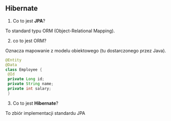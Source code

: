 ## Hibernate
1. Co to jest **JPA**? 

To standard typu ORM (Object-Relational Mapping).

2. co to jest ORM?

Oznacza mapowanie z modelu obiektowego (tu dostarczonego przez Java).
```java
@Entity
@Data
class Employee { 
 @Id
 private Long id;
 private String name;
 private int salary;
 }
```

 
3. Co to jest **Hibernate**?

To zbiór implementacji standardu JPA
